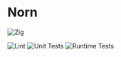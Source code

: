 # Norn

![Zig](https://shields.io/badge/Zig-v0%2E13%2E0-blue?logo=zig&color=F7A41D&style=for-the-badge)

![Lint](https://github.com/smallkirby/norn/actions/workflows/lint.yml/badge.svg)
![Unit Tests](https://github.com/smallkirby/norn/actions/workflows/unittest.yml/badge.svg)
![Runtime Tests](https://github.com/smallkirby/norn/actions/workflows/runtimetest.yml/badge.svg)
